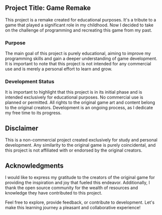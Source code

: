 ## Project Title: Game Remake

This project is a remake created for educational purposes. It's a tribute to a game that played a significant role in my childhood. Now I decided to take on the challenge of programming and recreating this game from my past.

### Purpose
The main goal of this project is purely educational, aiming to improve my programming skills and gain a deeper understanding of game development. It is important to note that this project is not intended for any commercial use and is merely a personal effort to learn and grow.

### Development Status
It is important to highlight that this project is in its initial phase and is intended exclusively for educational purposes. No commercial use is planned or permitted. All rights to the original game art and content belong to the original creators. Development is an ongoing process, as I dedicate my free time to its progress.

## Disclaimer
This is a non-commercial project created exclusively for study and personal development. Any similarity to the original game is purely coincidental, and this project is not affiliated with or endorsed by the original creators.

## Acknowledgments
I would like to express my gratitude to the creators of the original game for providing the inspiration and joy that fueled this endeavor. Additionally, I thank the open source community for the wealth of resources and knowledge they have contributed to this project.

Feel free to explore, provide feedback, or contribute to development. Let's make this learning journey a pleasant and collaborative experience!
